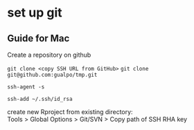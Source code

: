 # set up git

## Guide for Mac
Create a repository on github

`git clone <copy SSH URL from GitHub>`
`git clone git@github.com:gualpo/tmp.git`

`ssh-agent -s`

`ssh-add ~/.ssh/id_rsa`

create new Rproject from existing directory:    
Tools > Global Options > Git/SVN > Copy path of SSH RHA key

